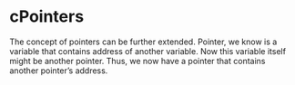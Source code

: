 # cPointers

The concept of pointers can be further extended. Pointer, we know is a variable that contains address of another variable. Now this variable itself might be another pointer. Thus, we now have a pointer that contains another pointer’s address. 
